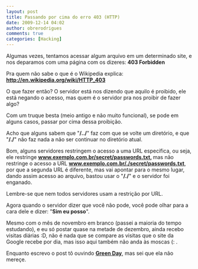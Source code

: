 ```yaml
---
layout: post
title: Passando por cima do erro 403 (HTTP)
date: 2009-12-14 04:02
author: obrerodrigues
comments: true
categories: [Hacking]
---
```

Algumas vezes, tentamos acessar algum arquivo em um determinado site, e nos deparamos com uma página com os dizeres: <strong>403 Forbidden</strong>

Pra quem não sabe o que é o Wikipedia explica: <strong><a href="http://en.wikipedia.org/wiki/HTTP_403" target="_blank">http://en.wikipedia.org/wiki/HTTP_403</a></strong>

O que fazer então? O servidor está nos dizendo que aquilo é proibido, ele está negando o acesso, mas quem é o servidor pra nos proibir de fazer algo?

Com um truque besta (meio antigo e não muito funcional), se pode em alguns casos, passar por cima dessa proibição.

<!--more-->

Acho que alguns sabem que "<strong>/../</strong>" faz com que se volte um diretório, e que "<strong>/./</strong>" não faz nada a não ser continuar no diretório atual.

Bom, alguns servidores restringem o acesso a uma URL especifica, ou seja, ele restringe <strong>www.exemplo.com.br/secret/passwords.txt, </strong>mas não restringe o acesso a URL <strong>www.exemplo.com.br/./secret/passwords.txt</strong>, por que a segunda URL é diferente, mas vai apontar para o mesmo lugar, dando assim acesso ao arquivo, bastou usar o "<strong>/./</strong>" e o servidor foi enganado.

Lembre-se que nem todos servidores usam a restrição por URL.

Agora quando o servidor dizer que você não pode, você pode olhar para a cara dele e dizer: "<strong>Sim eu posso</strong>".

Mesmo com o mês de novembro em branco (passei a maioria do tempo estudando), e eu só postar quase na metade de dezembro, ainda recebo visitas diárias :D, não é nada que se compare as visitas que o site da Google recebe por dia, mas isso aqui também não anda às moscas (: .

Enquanto escrevo o post tô ouvindo <a href="http://www.youtube.com/watch?v=SmJxtgmsqAE" target="_blank"><strong>Green Day</strong></a>, mas sei que ela não mereçe.
